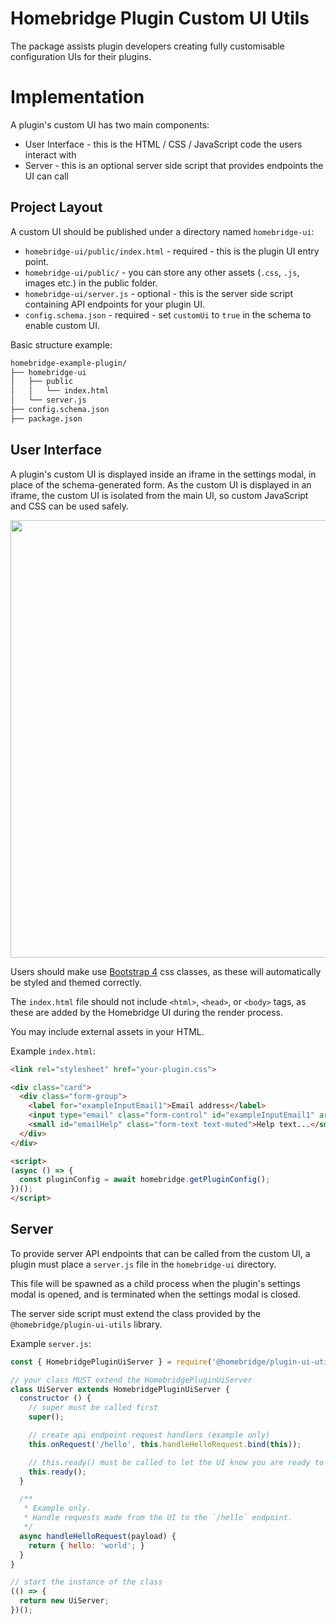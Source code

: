 # Homebridge Plugin Custom UI Utils

The package assists plugin developers creating fully customisable configuration UIs for their plugins.

# Implementation

A plugin's custom UI has two main components:

* User Interface - this is the HTML / CSS / JavaScript code the users interact with
* Server - this is an optional server side script that provides endpoints the UI can call

## Project Layout

A custom UI should be published under a directory named `homebridge-ui`:

* `homebridge-ui/public/index.html` - required - this is the plugin UI entry point.
* `homebridge-ui/public/` - you can store any other assets (`.css`, `.js`, images etc.) in the public folder.
* `homebridge-ui/server.js` - optional - this is the server side script containing API endpoints for your plugin UI.
* `config.schema.json` - required - set `customUi` to `true` in the schema to enable custom UI.

Basic structure example:

```bash
homebridge-example-plugin/
├── homebridge-ui
│   ├── public
│   │   └── index.html
│   └── server.js
├── config.schema.json
├── package.json
```

## User Interface

A plugin's custom UI is displayed inside an iframe in the settings modal, in place of the schema-generated form. As the custom UI is displayed in an iframe, the custom UI is isolated from the main UI, so custom JavaScript and CSS can be used safely.

<p align="center">
<img width="700px" src="https://user-images.githubusercontent.com/3979615/97826339-73d83500-1d15-11eb-8a14-a2a8e4895959.png">
</p>

Users should make use [Bootstrap 4](https://getbootstrap.com/docs) css classes, as these will automatically be styled and themed correctly.

The `index.html` file should not include `<html>`, `<head>`, or `<body>` tags, as these are added by the Homebridge UI during the render process.

You may include external assets in your HTML.

Example `index.html`:

```html
<link rel="stylesheet" href="your-plugin.css">

<div class="card">
  <div class="form-group">
    <label for="exampleInputEmail1">Email address</label>
    <input type="email" class="form-control" id="exampleInputEmail1" aria-describedby="emailHelp">
    <small id="emailHelp" class="form-text text-muted">Help text...</small>
  </div>
</div>

<script>
(async () => {
  const pluginConfig = await homebridge.getPluginConfig();
})();
</script>
```

## Server

To provide server API endpoints that can be called from the custom UI, a plugin must place a `server.js` file in the `homebridge-ui` directory.

This file will be spawned as a child process when the plugin's settings modal is opened, and is terminated when the settings modal is closed.

The server side script must extend the class provided by the `@homebridge/plugin-ui-utils` library.

Example `server.js`:

```js
const { HomebridgePluginUiServer } = require('@homebridge/plugin-ui-utils');

// your class MUST extend the HomebridgePluginUiServer
class UiServer extends HomebridgePluginUiServer {
  constructor () { 
    // super must be called first
    super();

    // create api endpoint request handlers (example only)
    this.onRequest('/hello', this.handleHelloRequest.bind(this));

    // this.ready() must be called to let the UI know you are ready to accept api calls
    this.ready();
  }

  /**
   * Example only.
   * Handle requests made from the UI to the `/hello` endpoint.
   */
  async handleHelloRequest(payload) {
    return { hello: 'world'; }
  }
}

// start the instance of the class
(() => {
  return new UiServer;
})();
```